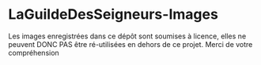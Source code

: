 # LaGuildeDesSeigneurs-Images
Les images enregistrées dans ce dépôt sont soumises à licence, elles ne peuvent DONC PAS être ré-utilisées en dehors de ce projet.
Merci de votre compréhension